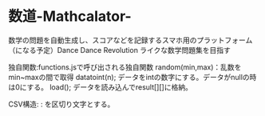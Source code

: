 ﻿数道-Mathcalator-
==========================================

数学の問題を自動生成し、スコアなどを記録するスマホ用のプラットフォーム（になる予定）Dance Dance Revolution ライクな数学問題集を目指す

独自関数:functions.jsで呼び出される独自関数
random(min,max)：乱数をmin~maxの間で取得
datatoint(n); データをintの数字にする。データがnullの時は0にする。
load(); データを読み込んでresult[][]に格納。

CSV構造: 
 : を区切り文字とする。

